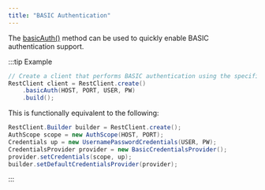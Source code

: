```yaml
---
title: "BASIC Authentication"
---
```


The [basicAuth()]({{API_DOCS}}/org/apache/juneau/rest/client/RestClient/Builder.html#basicAuth(String,int,String,String)) method can be used to quickly enable BASIC authentication support.

:::tip Example
```java
// Create a client that performs BASIC authentication using the specified user/pw.
RestClient client = RestClient.create()
    .basicAuth(HOST, PORT, USER, PW)
    .build();
```

This is functionally equivalent to the following:

```java
RestClient.Builder builder = RestClient.create();
AuthScope scope = new AuthScope(HOST, PORT);
Credentials up = new UsernamePasswordCredentials(USER, PW);
CredentialsProvider provider = new BasicCredentialsProvider();
provider.setCredentials(scope, up);
builder.setDefaultCredentialsProvider(provider);
```
:::